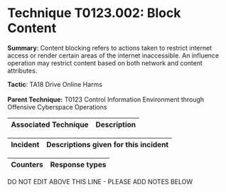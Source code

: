 # Technique T0123.002: Block Content

**Summary**: Content blocking refers to actions taken to restrict internet access or render certain areas of the internet inaccessible. An influence operation may restrict content based on both network and content attributes.

**Tactic**: TA18 Drive Online Harms <br><br>**Parent Technique:** T0123 Control Information Environment through Offensive Cyberspace Operations


| Associated Technique | Description |
| --------- | ------------------------- |



| Incident | Descriptions given for this incident |
| -------- | -------------------- |



| Counters | Response types |
| -------- | -------------- |


DO NOT EDIT ABOVE THIS LINE - PLEASE ADD NOTES BELOW